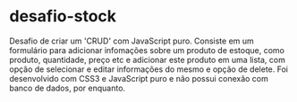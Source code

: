 # desafio-stock
Desafio de criar um 'CRUD' com JavaScript puro. Consiste em um formulário para adicionar infomações sobre um produto de estoque, como produto, quantidade, preço etc 
e adicionar este produto em uma lista, com opção de selecionar e editar informações do mesmo e opção de delete. 
Foi desenvolvido com CSS3 e JavaScript puro e não possui conexão com banco de dados, por enquanto.
